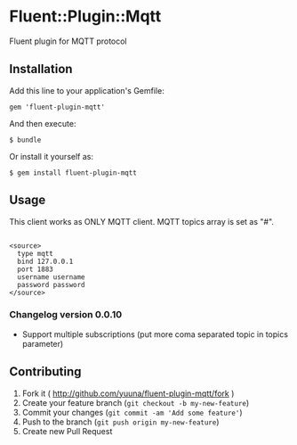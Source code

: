 # Fluent::Plugin::Mqtt

Fluent plugin for MQTT protocol

## Installation

Add this line to your application's Gemfile:

    gem 'fluent-plugin-mqtt'

And then execute:

    $ bundle

Or install it yourself as:

    $ gem install fluent-plugin-mqtt

## Usage

This client works as ONLY MQTT client.
MQTT topics array is set as "#".

```

<source>
  type mqtt
  bind 127.0.0.1
  port 1883
  username username
  password password
</source>

```

### Changelog version 0.0.10

 - Support multiple subscriptions (put more coma separated topic in topics parameter)

## Contributing

1. Fork it ( http://github.com/yuuna/fluent-plugin-mqtt/fork )
2. Create your feature branch (`git checkout -b my-new-feature`)
3. Commit your changes (`git commit -am 'Add some feature'`)
4. Push to the branch (`git push origin my-new-feature`)
5. Create new Pull Request

